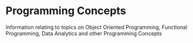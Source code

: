 # Programming Concepts
Information relating to topics on Object Oriented Programming, Functional Programming, Data Analytics and other Programming Concepts
